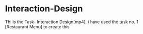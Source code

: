 # Interaction-Design
Thi is the Task- Interaction Design[mp4], i have used the task no. 1 [Restaurant Menu] to create this
